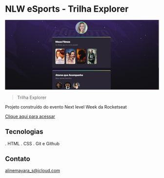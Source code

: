 # NLW eSports - Trilha Explorer

![preview](./.github/preview.png)

> Trilha Explorer

Projeto construído do
evento Next level Week
da Rocketseat

[Clique aqui para acessar](https://alinemayara.github.io/nlw-esports-explorer)

## Tecnologias

. HTML
. CSS
. Git e Github

## Contato

alinemayara_s@icloud.com
